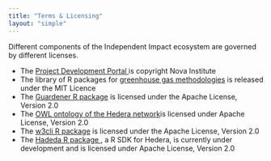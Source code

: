 ```yaml
---
title: "Terms & Licensing"
layout: "simple"
---
```


Different components of the Independent Impact ecosystem are governed by different licenses. 

- The <a href="https://app.independentimpact.org"> Project Development Portal </a>is copyright Nova Institute 
- The library of R packages for <a href="https://independentimpact.github.io/GHG_methodologies/">greenhouse gas methodologies</a> is released under the MIT Licence
- The <a href="https://github.com/IndependentImpact/Guardener">Guardener R package</a> is licensed under the Apache License, Version 2.0
- The <a href="https://github.com/IndependentImpact/Bhash">OWL ontology of the Hedera network</a>is licensed under Apache License, Version 2.0
- The <a href="https://github.com/IndependentImpact/w3cli">w3cli R package</a> is licensed under the Apache License, Version 2.0
- The <a href="https://github.com/NovaInstitute/Hadeda"> Hadeda R package </a>, a R SDK for Hedera, is currently under development and is licensed under Apache License, Version 2.0